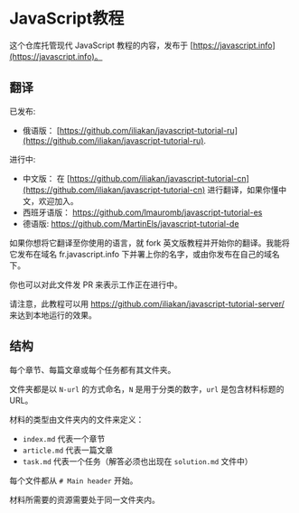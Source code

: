 
# JavaScript教程

这个仓库托管现代 JavaScript 教程的内容，发布于 [https://javascript.info](https://javascript.info)。

## 翻译

已发布:
- 俄语版： [https://github.com/iliakan/javascript-tutorial-ru](https://github.com/iliakan/javascript-tutorial-ru).

进行中:
- 中文版： 在 [https://github.com/iliakan/javascript-tutorial-cn](https://github.com/iliakan/javascript-tutorial-cn) 进行翻译，如果你懂中文，欢迎加入。
- 西班牙语版： https://github.com/lmauromb/javascript-tutorial-es
- 德语版: https://github.com/MartinEls/javascript-tutorial-de

如果你想将它翻译至你使用的语言，就 fork 英文版教程并开始你的翻译。我能将它发布在域名 fr.javascript.info 下并署上你的名字，或由你发布在自己的域名下。

你也可以对此文件发 PR 来表示工作正在进行中。

请注意，此教程可以用 <https://github.com/iliakan/javascript-tutorial-server/> 来达到本地运行的效果。

## 结构

每个章节、每篇文章或每个任务都有其文件夹。

文件夹都是以 `N-url` 的方式命名，`N` 是用于分类的数字，`url` 是包含材料标题的 URL。

材料的类型由文件夹内的文件来定义：

  - `index.md` 代表一个章节
  - `article.md` 代表一篇文章
  - `task.md` 代表一个任务（解答必须也出现在 `solution.md` 文件中）

每个文件都从 `# Main header` 开始。

材料所需要的资源需要处于同一文件夹内。
